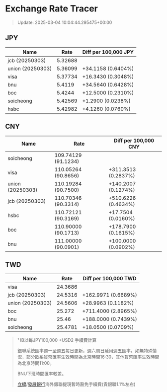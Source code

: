 # Exchange Rate Tracer

> Update: 2025-03-04 10:04:44.295475+00:00

## JPY

| Name             |    Rate | Diff per 100,000 JPY   |
|------------------|---------|------------------------|
| jcb (20250303)   | 5.32688 |                        |
| union (20250303) | 5.36099 | +34.1158 (0.6404%)     |
| visa             | 5.37734 | +16.3430 (0.3048%)     |
| bnu              | 5.4119  | +34.5640 (0.6428%)     |
| boc              | 5.4244  | +12.5000 (0.2310%)     |
| soicheong        | 5.42569 | +1.2900 (0.0238%)      |
| hsbc             | 5.42982 | +4.1260 (0.0760%)      |

## CNY

| Name             | Rate                | Diff per 100,000 CNY   |
|------------------|---------------------|------------------------|
| soicheong        | 109.74129	(91.1234) |                        |
| visa             | 110.05264	(90.8656) | +311.3513 (0.2837%)    |
| union (20250303) | 110.19284	(90.7500) | +140.2007 (0.1274%)    |
| jcb (20250303)   | 110.70346	(90.3314) | +510.6226 (0.4634%)    |
| hsbc             | 110.72121	(90.3169) | +17.7504 (0.0160%)     |
| boc              | 110.90000	(90.1713) | +178.7900 (0.1615%)    |
| bnu              | 111.00000	(90.0901) | +100.0000 (0.0902%)    |

## TWD

| Name             |    Rate | Diff per 100,000 TWD   |
|------------------|---------|------------------------|
| visa             | 24.3686 |                        |
| jcb (20250303)   | 24.5316 | +162.9971 (0.6689%)    |
| union (20250303) | 24.5606 | +28.9963 (0.1182%)     |
| boc              | 25.272  | +711.4000 (2.8965%)    |
| bnu              | 25.46   | +188.0000 (0.7439%)    |
| soicheong        | 25.4781 | +18.0500 (0.0709%)     |


> ¹ IB以每JPY100,000 +USD2 手續費計算
>
> 銀聯系統匯率週一至週五每日更新，週六周日延用週五匯率。如無特殊情況，部分歐系貨幣匯率生效時間為北京時間16:30，其他貨幣匯率生效時間為北京時間11:00。
>
> BNU下班時間匯率較差。
>
> [立橋](https://www.wlbank.com.mo/uploads/ueditor/file/20181211/1544536513900230.pdf)/[發展銀行](https://www.mdb.com.mo/Service_Charges_20230728.pdf)海外銀聯提現暫時豁免手續費(貴銀聯1.1%左右)

